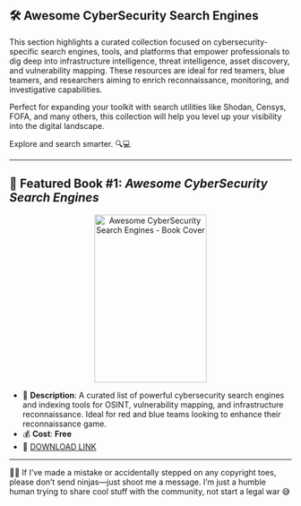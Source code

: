 ## 🛠️ Awesome CyberSecurity Search Engines

This section highlights a curated collection focused on cybersecurity-specific search engines, tools, and platforms that empower professionals to dig deep into infrastructure intelligence, threat intelligence, asset discovery, and vulnerability mapping. These resources are ideal for red teamers, blue teamers, and researchers aiming to enrich reconnaissance, monitoring, and investigative capabilities.

Perfect for expanding your toolkit with search utilities like Shodan, Censys, FOFA, and many others, this collection will help you level up your visibility into the digital landscape.

Explore and search smarter. 🔍💻

---

## 📕 Featured Book #1: *Awesome CyberSecurity Search Engines*

<p align="center">
<img src="https://imgv2-2-f.scribdassets.com/img/document/760491959/original/d02117a7b7/1?v=1" alt="Awesome CyberSecurity Search Engines - Book Cover" width="200" height="300" title="Featured Book #1" />
</p>

- 📌 **Description**: A curated list of powerful cybersecurity search engines and indexing tools for OSINT, vulnerability mapping, and infrastructure reconnaissance. Ideal for red and blue teams looking to enhance their reconnaissance game.
- 💰 **Cost**: **Free**
- 🔗 [DOWNLOAD LINK](https://drive.google.com/file/d/1e8W4Y1NCCbwJyZwk01fSOA_9yL-zrBdd)

---

🤖💬 If I’ve made a mistake or accidentally stepped on any copyright toes, please don’t send ninjas—just shoot me a message. I’m just a humble human trying to share cool stuff with the community, not start a legal war 😅